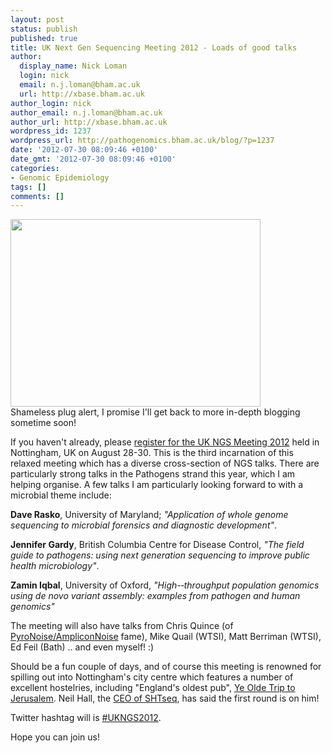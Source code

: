 ```yaml
---
layout: post
status: publish
published: true
title: UK Next Gen Sequencing Meeting 2012 - Loads of good talks
author:
  display_name: Nick Loman
  login: nick
  email: n.j.loman@bham.ac.uk
  url: http://xbase.bham.ac.uk
author_login: nick
author_email: n.j.loman@bham.ac.uk
author_url: http://xbase.bham.ac.uk
wordpress_id: 1237
wordpress_url: http://pathogenomics.bham.ac.uk/blog/?p=1237
date: '2012-07-30 08:09:46 +0100'
date_gmt: '2012-07-30 08:09:46 +0100'
categories:
- Genomic Epidemiology
tags: []
comments: []
---
```

<p><img alt="" src="http://upload.wikimedia.org/wikipedia/commons/thumb/c/c7/Ye_Old_Trip_to_Jerusalem_2005.jpg/800px-Ye_Old_Trip_to_Jerusalem_2005.jpg" title="Ye Olde Trip to Jerusalem" class="alignright" width="400" height="300" /><br />
Shameless plug alert, I promise I'll get back to more in-depth blogging sometime soon!</p>
<p>If you haven't already, please <a href="http://www.nottingham.ac.uk/deepseq/events.aspx">register for the UK NGS Meeting 2012</a> held in Nottingham, UK on August 28-30. This is the third incarnation of this relaxed meeting which has a diverse cross-section of NGS talks. There are particularly strong talks in the Pathogens strand this year, which I am helping organise. A few talks I am particularly looking forward to with a microbial theme include:</p>
<p><strong>Dave Rasko</strong>, University of Maryland; <em>"Application of whole genome sequencing to microbial forensics and diagnostic development"</em>.</p>
<p><strong>Jennifer Gardy</strong>, British Columbia Centre for Disease Control, <em>"The field guide to pathogens: using next generation sequencing to improve public health microbiology"</em>.</p>
<p><strong>Zamin Iqbal</strong>, University of Oxford, <em>"High-­‐throughput population genomics using de novo variant assembly: examples from pathogen and human genomics"</em></p>
<p>The meeting will also have talks from Chris Quince (of <a href="http://pathogenomics.bham.ac.uk/blog/2010/08/come-on-feel-the-pyronoise/">PyroNoise/AmpliconNoise</a> fame), Mike Quail (WTSI), Matt Berriman (WTSI), Ed Feil (Bath) .. and even myself! :)</p>
<p>Should be a fun couple of days, and of course this meeting is renowned for spilling out into Nottingham's city centre which features a number of excellent hostelries, including "England's oldest pub", <a href="http://en.wikipedia.org/wiki/Ye_Olde_Trip_To_Jerusalem">Ye Olde Trip to Jerusalem</a>. Neil Hall, the <a href="http://pathogenomics.bham.ac.uk/blog/2012/02/a-new-sequencing-technology-enters-the-ring-shtseqtm/">CEO of SHTseq</a>, has said the first round is on him!</p>
<p>Twitter hashtag will is <a href="https://twitter.com/#!/search/%23UKNGS2012">#UKNGS2012</a>.</p>
<p>Hope you can join us!</p>
